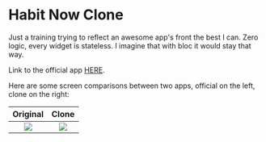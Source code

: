 # Habit Now Clone

Just a training trying to reflect an awesome app's front the best I can. Zero logic, every widget is stateless. I imagine that with bloc it would stay that way.

Link to the official app [HERE](https://play.google.com/store/apps/details?id=com.habitnow&hl=pl&gl=US).

Here are some screen comparisons between two apps, official on the left, clone on the right:

| Original             |  Clone  |
:-------------------------:|:-------------------------:
![](https://user-images.githubusercontent.com/33528651/231299234-3b8f9148-2be1-4ef8-addb-ea924d858348.png)  |  ![](https://user-images.githubusercontent.com/33528651/231299537-db2934ba-badc-4e24-8402-a7db58ee44e1.png)
